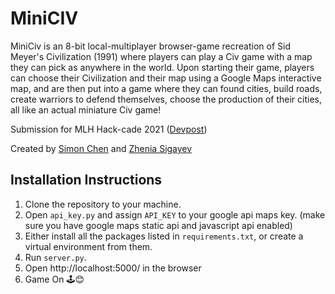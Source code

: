 # MiniCIV

MiniCiv is an 8-bit local-multiplayer browser-game recreation of Sid Meyer's Civilization (1991) where players can play a Civ game with a map they can pick as anywhere in the world. Upon starting their game, players can choose their Civilization and their map using a Google Maps interactive map, and are then put into a game where they can found cities, build roads, create warriors to defend themselves, choose the production of their cities, all like an actual miniature Civ game!

Submission for MLH Hack-cade 2021 ([Devpost](https://devpost.com/software/miniciv))
 
Created by [Simon Chen](https://github.com/SimonChenWasTaken) and  [Zhenia Sigayev](https://github.com/zheniasigayev)

## Installation Instructions

1. Clone the repository to your machine.
1. Open `api_key.py` and assign `API_KEY` to your google api maps key. (make sure you have google maps static api and javascript api enabled)
1. Either install all the packages listed in `requirements.txt`, or create a virtual environment from them.
1. Run `server.py`.
1. Open http://localhost:5000/ in the browser 
1. Game On 🕹️😊

